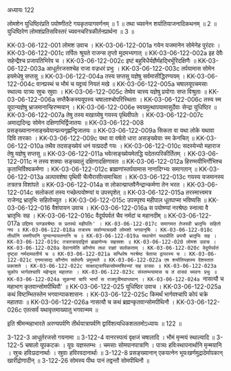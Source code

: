अध्यायः 122

लोमशेन युधिष्ठिरंप्रति पयोष्णीतटे गयकृतयागवर्णनम् ॥ 1 ॥ तथा च्यवनेन शर्यातियाजनादिकथनम् ॥ 2 ॥ युधिष्ठिरेण लोमशंप्रतिसविस्तरं च्यवनचरित्रकीर्तनप्रार्थना ॥ 3 ॥

KK-03-06-122-001 लोमश उवाच ।
KK-03-06-122-001a गयेन यजमानेन सोमेनेह पुरंदरः ।
KK-03-06-122-001c तर्पितः श्रूयते राजन्स तृप्तो मुदमभ्यगात् ॥
KK-03-06-122-002a इह देवैः सहेन्द्रैश्च प्रजापतिभिरेव च ।
KK-03-06-122-002c इष्टं बहुविधैर्यज्ञैर्महद्भिर्भूरिदक्षिणैः ॥
KK-03-06-122-003a आधूर्तरजसश्चेह राजा वज्रधरं प्रभुः ।
KK-03-06-122-003c तर्पयामास सोमेन हयमेधेषु सप्तसु ॥
KK-03-06-122-004a तस्य सप्तसु यज्ञेषु सर्वमासीद्धिरण्ययम् ।
KK-03-06-122-004c वानप्रस्थं च भौमं च यद्द्रव्यं नियतं मखे ॥
KK-03-06-122-005a चषालयूपचमसाः स्थाल्यः पात्र्यः स्रुचः स्रुवाः ।
KK-03-06-122-005c तेष्वेव चास्य यज्ञेषु प्रयोगाः सप्त विश्रुताः ॥
KK-03-06-122-006a सप्तैकैकस्ययूपस्य चषालाश्चोपरिस्थिताः ।
KK-03-06-122-006c तस्य स्म यूपान्यज्ञेषु भ्राजमानान्हिरण्मयान् ।
KK-03-06-122-006e स्वयमुत्थापयामासुर्देवाः सेन्द्रा युधिष्ठिर ॥
KK-03-06-122-007a तेषु तस्य मखाग्र्येषु गयस्य पृथिवीपतेः ।
KK-03-06-122-007c अमाद्यदिन्द्रः सोमेन दक्षिणाभिर्द्विजातयः ॥
KK-03-06-122-008 प्रसङ्ख्यानानसङ्ख्येयान्प्रत्यगृह्णन्द्विजातयः ॥
KK-03-06-122-009a सिकता वा यथा लोके यथावा दिवि तारकाः ।
KK-03-06-122-009c यथा वा वर्षतो धारा असङ्ख्येयाः स्म केनचित् ॥
KK-03-06-122-010a तथैव तदसङ्ख्येयं धनं यत्प्रददौ गयः ।
KK-03-06-122-010c सदस्येभ्यो महाराज तेषु यज्ञेषु सप्तसु ॥
KK-03-06-122-011a भवेत्सङ्ख्येयमेतद्धि यदेतत्परिकीर्तितम् ।
KK-03-06-122-011c न तस्य शक्याः सङ्ख्यातुं दक्षिणादक्षिणावतः ॥
KK-03-06-122-012a हिरण्मयीभिर्गोभिश्च कृताभिर्विश्वकर्मणा ।
KK-03-06-122-012c ब्राह्मणांस्तर्पयामास नानादिग्भ्यः समागतान् ॥
KK-03-06-122-013a अल्पावशेषा पृथिवी चैत्यैरासीत्समाचिता ।
KK-03-06-122-013c गयस्य यजमानस्य तत्रतत्र विशांपते ॥
KK-03-06-122-014a स लोकान्प्राप्तवैनैन्द्रान्कर्मणा तेन भरत ।
KK-03-06-122-014c सलोकतां तस्य गच्छेत्पयोष्ण्यां य उपस्पृशेत् ॥
KK-03-06-122-015a तरस्मात्त्वमत्र राजेनद्र भ्रातृभिः सहितोच्युत ।
KK-03-06-122-015c उपस्पृश्य महीपाल धूतपाप्मा भविष्यसि ॥
KK-03-06-122-016 वैशंपायन उवाच । 
KK-03-06-122-016a स पयोष्ण्यां नरश्रेष्ठः स्नात्वा वै भ्रातृभिः सह ।
KK-03-06-122-016c वैदूर्यपर्वतं चैव नर्मदां च महानदीम् ॥
KK-03-06-122-017a `उद्दिश्य पाण्डवश्रेष्ठः स प्रतस्थे महीपतिः' ।
KK-03-06-122-017c समागमत तेजस्वी भ्रातृभिः सहितो नघ ॥
KK-03-06-122-018a तत्रास्य सर्वाण्याचख्यौ लोमशो भगवानृषिः ।
KK-03-06-122-018c तीर्थानि रमणीयानि पुण्यान्यायतनानि च ॥
KK-03-06-122-019a यथायोगं यथाप्रीति प्रययौ भ्रातृभिः सह ।
KK-03-06-122-019c तत्रतत्राददद्वित्तं ब्राह्मणेभ्यः सहस्रशः ॥
KK-03-06-122-020 लोमश उवाच ।
KK-03-06-122-020a देवानामेति कौन्तेय तथा राज्ञां सलोकताम् ।
KK-03-06-122-020c वेदूर्यपर्वतं दृष्ट्वा नर्मदामवतीर्य च ॥
KK-03-06-122-021a सन्धिरेष नरश्रेष्ठ त्रेताया द्वापरस्य च ।
KK-03-06-122-021c एनमासाद्य कौन्तेय सर्वपापैः प्रमुच्यते ॥
KK-03-06-122-022a एष शर्यातियज्ञस्य देशस्तात प्रकाशते ।
KK-03-06-122-022c साक्षाद्यत्रापिबत्सोममश्विभ्यां सह वासवः ॥
KK-03-06-122-023a चुकोप भार्गवश्चापि महेन्द्रस् महातपाः ।
KK-03-06-122-023c संस्तम्भयामास च तं वासवं च्यवनः प्रभुः ॥
KK-03-06-122-024a सुकन्यां चापि भार्यां स राजपुत्रीमवाप्तवान् ।
KK-03-06-122-024a `नासत्यौ च महाभाग कृतवान्सोमपीथिवौ' ॥
KK-03-06-122-025 युधिष्ठिर उवाच ।
KK-03-06-122-025a कथं विष्टम्भितस्तेन भगवान्पाकशासनः ।
KK-03-06-122-025c किमर्थं भार्गवश्चापि कोपं चक्रे महातपाः ॥
KK-03-06-122-026a नासत्यौ च कथं ब्रह्मन्कृतवान्सोमपीथिनौ ।
KK-03-06-122-026c एतत्सर्वं यथावृत्तमाख्यातु भगवान्मम ॥

इति श्रीमन्महाभारते अरण्यपर्वणि तीर्थयात्रापर्वणि द्वाविंशत्यधिकशततमोऽध्यायः ॥ 122 ॥

3-122-3 आधूर्तरजसो गयनामा ॥ 3-122-4 वानरस्पत्यं वृक्षजं चषालादि । भौमं मृन्मयं स्थाल्यादि ॥ 3-122-5 चषालो यूपकटकः । यूपः यज्ञस्तम्भः । चमसाः सोमपानपात्राणि । पात्र्यः हविःस्थापनार्थानि मृन्मयानि । स्रुचः हविःप्रदानार्थाः । स्रुवाः हविरवदानार्थाः ॥ 3-122-8 प्रसङ्ख्यानान् एकयत्नेन भूयःखर्णमुद्रादेर्मापकान् खारीद्रोणादीन् ॥ 3-122-26 सोमस्य पीथः पानं तद्वन्तौ सोमपीथिनौ ॥
